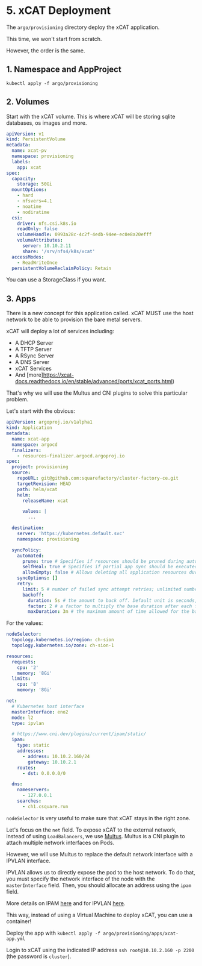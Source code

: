 # 5. xCAT Deployment

The `argo/provisioning` directory deploy the xCAT application.

This time, we won't start from scratch.

However, the order is the same.

## 1. Namespace and AppProject

```shell
kubectl apply -f argo/provisioning
```

## 2. Volumes

Start with the xCAT volume. This is where xCAT will be storing sqlite databases, os images and more.

```yaml title="argo/provisioning/volumes/xcat-pv.yml"
apiVersion: v1
kind: PersistentVolume
metadata:
  name: xcat-pv
  namespace: provisioning
  labels:
    app: xcat
spec:
  capacity:
    storage: 50Gi
  mountOptions:
    - hard
    - nfsvers=4.1
    - noatime
    - nodiratime
  csi:
    driver: nfs.csi.k8s.io
    readOnly: false
    volumeHandle: 0993a28c-4c2f-4edb-94ee-ec0e8a20efff
    volumeAttributes:
      server: 10.10.2.11
      share: '/srv/nfs4/k8s/xcat'
  accessModes:
    - ReadWriteOnce
  persistentVolumeReclaimPolicy: Retain
```

You can use a StorageClass if you want.

## 3. Apps

There is a new concept for this application called. xCAT MUST use the host network to be able to provision the bare metal servers.

xCAT will deploy a lot of services including:

- A DHCP Server
- A TFTP Server
- A RSync Server
- A DNS Server
- xCAT Services
- And [more]https://xcat-docs.readthedocs.io/en/stable/advanced/ports/xcat_ports.html)

That's why we will use the Multus and CNI plugins to solve this particular problem.

Let's start with the obvious:

```yaml title="argo/provisioning/apps/xcat-app.yml"
apiVersion: argoproj.io/v1alpha1
kind: Application
metadata:
  name: xcat-app
  namespace: argocd
  finalizers:
    - resources-finalizer.argocd.argoproj.io
spec:
  project: provisioning
  source:
    repoURL: git@github.com:squarefactory/cluster-factory-ce.git
    targetRevision: HEAD
    path: helm/xcat
    helm:
      releaseName: xcat

      values: |
        ...

  destination:
    server: 'https://kubernetes.default.svc'
    namespace: provisioning

  syncPolicy:
    automated:
      prune: true # Specifies if resources should be pruned during auto-syncing ( false by default ).
      selfHeal: true # Specifies if partial app sync should be executed when resources are changed only in target Kubernetes cluster and no git change detected ( false by default ).
      allowEmpty: false # Allows deleting all application resources during automatic syncing ( false by default ).
    syncOptions: []
    retry:
      limit: 5 # number of failed sync attempt retries; unlimited number of attempts if less than 0
      backoff:
        duration: 5s # the amount to back off. Default unit is seconds, but could also be a duration (e.g. "2m", "1h")
        factor: 2 # a factor to multiply the base duration after each failed retry
        maxDuration: 3m # the maximum amount of time allowed for the backoff strategy
```

For the values:

```yaml title="values-custom.yaml"
nodeSelector:
  topology.kubernetes.io/region: ch-sion
  topology.kubernetes.io/zone: ch-sion-1

resources:
  requests:
    cpu: '2'
    memory: '8Gi'
  limits:
    cpu: '8'
    memory: '8Gi'

net:
  # Kubernetes host interface
  masterInterface: eno2
  mode: l2
  type: ipvlan

  # https://www.cni.dev/plugins/current/ipam/static/
  ipam:
    type: static
    addresses:
      - address: 10.10.2.160/24
        gateway: 10.10.2.1
    routes:
      - dst: 0.0.0.0/0

  dns:
    nameservers:
      - 127.0.0.1
    searches:
      - ch1.csquare.run
```

`nodeSelector` is very useful to make sure that xCAT stays in the right zone.

Let's focus on the `net` field. To expose xCAT to the external network, instead of using `LoadBalancers`, we use [Multus](https://github.com/k8snetworkplumbingwg/multus-cni). Multus is a CNI plugin to attach multiple network interfaces on Pods.

However, we will use Multus to replace the default network interface with a IPVLAN interface.

IPVLAN allows us to directly expose the pod to the host network. To do that, you must specify the network interface of the node with the `masterInterface` field. Then, you should allocate an address using the `ipam` field.

More details on IPAM [here](https://www.cni.dev/plugins/current/ipam/static/) and for IPVLAN [here](https://www.cni.dev/plugins/current/main/ipvlan/).

This way, instead of using a Virtual Machine to deploy xCAT, you can use a container!

Deploy the app with `kubectl apply -f argo/provisioning/apps/xcat-app.yml`

Login to xCAT using the indicated IP address `ssh root@10.10.2.160 -p 2200` (the password is `cluster`).
